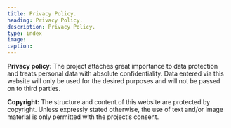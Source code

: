 ```yaml
---
title: Privacy Policy.
heading: Privacy Policy.
description: Privacy Policy.
type: index
image:
caption:
---
```


**Privacy policy:**
The project attaches great importance to data protection and treats personal data with absolute confidentiality. Data entered via this website will only be used for the desired purposes and will not be passed on to third parties.

**Copyright:**
The structure and content of this website are protected by copyright. Unless expressly stated otherwise, the use of text and/or image material is only permitted with the project‘s consent. 
